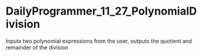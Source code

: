 # DailyProgrammer_11_27_PolynomialDivision
Inputs two polynomial expressions from the user, outputs the quotient and remainder of the division
